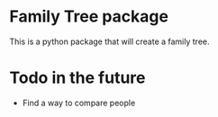 # Family Tree package
This is a python package that will create a family tree.

# Todo in the future
- Find a way to compare people
